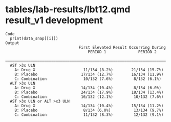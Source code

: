 # tables/lab-results/lbt12.qmd result_v1 development

    Code
      print(data_snap[[i]])
    Output
                                    First Elevated Result Occurring During  
                                        PERIOD 1              PERIOD 2      
      ——————————————————————————————————————————————————————————————————————
      AST >3x ULN                                                           
        A: Drug X                     11/134 (8.2%)        21/134 (15.7%)   
        B: Placebo                   17/134 (12.7%)        16/134 (11.9%)   
        C: Combination                10/132 (7.6%)         8/132 (6.1%)    
      ALT >3x ULN                                                           
        A: Drug X                    14/134 (10.4%)         8/134 (6.0%)    
        B: Placebo                   24/134 (17.9%)        18/134 (13.4%)   
        C: Combination               16/132 (12.1%)         10/132 (7.6%)   
      AST >3x ULN or ALT >x3 ULN                                            
        A: Drug X                    14/134 (10.4%)        15/134 (11.2%)   
        B: Placebo                    8/134 (6.0%)          13/134 (9.7%)   
        C: Combination                11/132 (8.3%)         12/132 (9.1%)   

